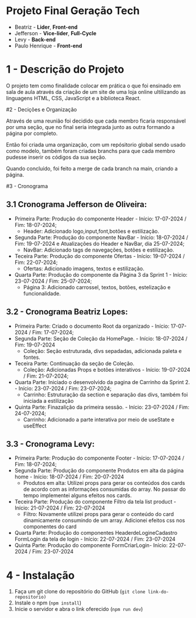# Projeto Final Geração Tech

- Beatriz - **Lider**, **Front-end**
- Jefferson - **Vice-lider**, **Full-Cycle**
- Levy - **Back-end**
- Paulo Henrique - **Front-end**

# 1 - Descrição do Projeto

O projeto tem como finalidade colocar em prática o que foi ensinado
em sala de aula através da criação de um site de uma loja
online ultilizando as linguagens HTML, CSS, JavaScript e a biblioteca
React. 

#2 - Decições e Organização

Através de uma reunião foi decidido que cada membro ficaria responsável
por uma seção, que no final seria integrada junto as outra
formando a página por completo.

Então foi criada uma organização, com um repósitorio global
sendo usado como modelo, também foram criadas branchs para que cada
membro pudesse inserir os códigos da sua seção.

Quando concluído, foi feito a merge de cada branch na main, criando
a página.

#3 - Cronograma

## 3.1 Cronograma Jefferson de Oliveira:
- Primeira Parte: Produção do componente Header - Início: 17-07-2024 / Fim: 18-07-2024;
	- Header: Adicionado logo,input,font,botões e estilização.
- Segunda Parte: Produção do componente NavBar - Início: 18-07-2024  / Fim: 19-07-2024 e
	Atualizações do Header e NavBar, dia 25-07-2024;
	- NavBar: Adicionado tags de navegações, botões e estilização.
- Teceira Parte: Produção do componente Ofertas - Início: 19-07-2024 / Fim: 22-07-2024;
	- Ofertas: Adicionado imagens, textos e estilização.
- Quarta Parte: Produção do componente da Página 3 da Sprint 1 - Início: 23-07-2024 / Fim: 25-07-2024;
	- Página 3: Adicionado carrossel, textos, botões, estelização e funcionalidade.

## 3.2 - Cronograma Beatriz Lopes:
- Primeira Parte: Criado o documento Root da organizado - Início: 17-07-2024 / Fim: 17-07-2024;
- Segunda Parte: Seção de Coleção da HomePage. - Início: 18-07-2024  / Fim: 19-07-2024
	-  Coleção: Seção estruturada, divs sepadadas, adicionada paleta e fontes.
- Teceira Parte: Continuação da seção de Coleção.
	- Coleção: Adicionadas Props e botões interativos - Início: 19-07-2024 / Fim: 21-07-2024;
- Quarta Parte: Iniciado o desenvolvido da pagina de Carrinho da Sprint 2. - Início: 23-07-2024 / Fim: 23-07-2024;
	- Carrinho: Estruturação da section e separação das divs, também foi iniciada a estilização
- Quinta Parte: Finazalição da primeira sessão. - Início: 23-07-2024 / Fim: 24-07-2024;
	- Carrinho: Adicionado a parte interativa por meio de useState e useEffect

 ## 3.3 - Cronograma Levy:
- Primeira Parte: Produção do componente Footer - Início: 17-07-2024 / Fim: 18-07-2024;
- Segunda Parte: Produção do componente Produtos em alta da página home  - Início: 18-07-2024 / Fim: 20-07-2024
	- Produtos em alta:  Utilizei props para gerar os conteúdos dos cards  de acordo com as informações consumidas do array.
No passar do tempo implementei alguns efeitos nos cards.
- Teceira Parte: Produção do componente Filtro da tela list product -  Início:  21-07-2024 / Fim: 22-07-2024
	- Filtro: Novamente utilizei props para gerar o conteúdo do card dinamicamente consumindo de um array. Adicionei efeitos css nos componentes do card
- Quarta Parte: Produção do componentes HeaderdeLogineCadastro FormLogin da tela de login - Início: 22-07-2024 / Fim: 23-07-2024
- Quinta Parte: Produção do componente FormCriarLogin- Início: 22-07-2024 / Fim: 23-07-2024



# 4 - Instalação
  1. Faça um git clone do repositório do GitHub (`git clone
  link-do-repositorio)`
  2. Instale o npm (`npm install`)
  3. Inicie o servidor e abra o link oferecido (`npm run dev`)
  

